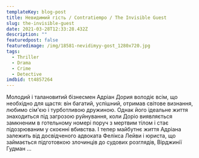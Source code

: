 ```yaml
---
templateKey: blog-post
title: Невидимий гість / Contratiempo / The Invisible Guest
slug: the-invisible-guest
date: 2021-03-28T12:33:28.432Z
description: ""
featuredpost: false
featuredimage: /img/18581-nevidimyy-gost_1280x720.jpg
tags:
  - Thriller
  - Drama
  - Crime
  - Detective
imdbid: tt4857264
---
```

Молодий і талановитий бізнесмен Адріан Дория володіє всім, що необхідно для щастя: він багатий, успішний, отримав світове визнання, любимо сім'єю і турботливою дружиною. Однак його ідеальне життя знаходиться під загрозою руйнування, коли Доріо виявляється замкненим в готельному номері поруч з мертвим тілом і стає підозрюваним у скоєнні вбивства. І тепер майбутнє життя Адріана залежить від досвідченого адвоката Фелікса Лейви і юриста, що займається підготовкою злочинців до судових розглядів, Вірджинії Гудман ...